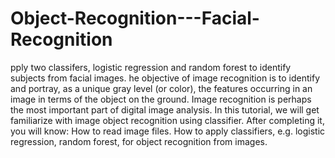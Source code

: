 # Object-Recognition---Facial-Recognition
pply two classifers, logistic regression and random forest to identify subjects from facial images. he objective of image recognition is to identify and portray, as a unique gray level (or color), the features occurring in an image in terms of the object on the ground. Image recognition is perhaps the most important part of digital image analysis. In this tutorial, we will get familiarize with image object recognition using classifier. After completing it, you will know:  How to read image files. How to apply classifiers, e.g. logistic regression, random forest, for object recognition from images.
